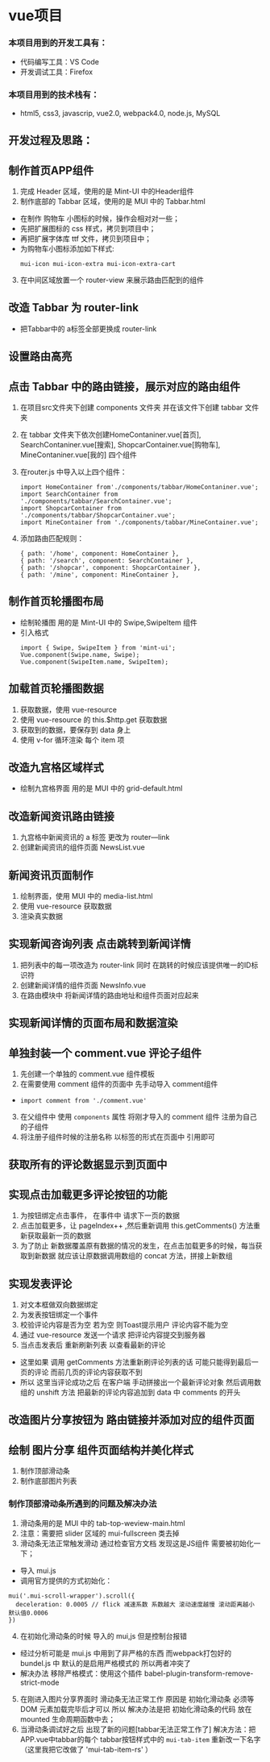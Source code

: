 vue项目
===

### 本项目用到的开发工具有：
+ 代码编写工具：VS Code
+ 开发调试工具：Firefox

### 本项目用到的技术栈有：
 + html5, css3, javascrip, vue2.0, webpack4.0, node.js, MySQL

## 开发过程及思路：

## 制作首页APP组件
1. 完成 Header 区域，使用的是 Mint-UI 中的Header组件
2. 制作底部的 Tabbar 区域，使用的是 MUI 中的 Tabbar.html
 + 在制作 购物车 小图标的时候，操作会相对对一些；
 + 先把扩展图标的 css 样式，拷贝到项目中；
 + 再把扩展字体库 ttf 文件，拷贝到项目中；
 + 为购物车小图标添加如下样式:
   ```
   mui-icon mui-icon-extra mui-icon-extra-cart
   ```
3. 在中间区域放置一个 router-view 来展示路由匹配到的组件

## 改造 Tabbar 为 router-link
+ 把Tabbar中的 a标签全部更换成 router-link

## 设置路由高亮


## 点击 Tabbar 中的路由链接，展示对应的路由组件
1. 在项目src文件夹下创建 components 文件夹 并在该文件下创建 tabbar 文件夹
2. 在 tabbar 文件夹下依次创建HomeContaniner.vue[首页], SearchContaniner.vue[搜索], ShopcarContainer.vue[购物车], MineContaniner.vue[我的] 四个组件
3. 在router.js 中导入以上四个组件：
    ```
    import HomeContainer from'./components/tabbar/HomeContaniner.vue';
    import SearchContainer from './components/tabbar/SearchContainer.vue';
    import ShopcarContainer from './components/tabbar/ShopcarContainer.vue';
    import MineContainer from './components/tabbar/MineContainer.vue';
    ```
    
4. 添加路由匹配规则：
    
    ```
    { path: '/home', component: HomeContainer },
    { path: '/search', component: SearchContainer },
    { path: '/shopcar', component: ShopcarContainer },
    { path: '/mine', component: MineContainer }, 
    ```


## 制作首页轮播图布局
 + 绘制轮播图 用的是 Mint-UI 中的 Swipe,SwipeItem 组件
 + 引入格式
    ```
    import { Swipe, SwipeItem } from 'mint-ui';
    Vue.component(Swipe.name, Swipe);
    Vue.component(SwipeItem.name, SwipeItem);
    ```

## 加载首页轮播图数据
1. 获取数据，使用 vue-resource
2. 使用 vue-resource 的 this.$http.get 获取数据
3. 获取到的数据，要保存到 data 身上
4. 使用 v-for 循环渲染 每个 item 项 

## 改造九宫格区域样式
 + 绘制九宫格界面 用的是 MUI 中的 grid-default.html

## 改造新闻资讯路由链接
1. 九宫格中新闻资讯的 a 标签 更改为 router—link
2. 创建新闻资讯的组件页面 NewsList.vue

## 新闻资讯页面制作
1. 绘制界面，使用 MUI 中的 media-list.html
2. 使用 vue-resource 获取数据
3. 渲染真实数据

## 实现新闻咨询列表 点击跳转到新闻详情
1. 把列表中的每一项改造为 router-link 同时 在跳转的时候应该提供唯一的ID标识符
2. 创建新闻详情的组件页面 NewsInfo.vue
3. 在路由模块中 将新闻详情的路由地址和组件页面对应起来

## 实现新闻详情的页面布局和数据渲染

## 单独封装一个 comment.vue 评论子组件
1. 先创建一个单独的 comment.vue 组件模板
2. 在需要使用 comment 组件的页面中 先手动导入 comment组件
 + `import comment from './comment.vue'`
3. 在父组件中 使用  `components` 属性 将刚才导入的 comment 组件 注册为自己的子组件
4. 将注册子组件时候的注册名称 以标签的形式在页面中 引用即可

## 获取所有的评论数据显示到页面中


## 实现点击加载更多评论按钮的功能
1. 为按钮绑定点击事件， 在事件中 请求下一页的数据
2. 点击加载更多，让 pageIndex++ ,然后重新调用 this.getComments() 方法重新获取最新一页的数据
3. 为了防止 新数据覆盖原有数据的情况的发生，在点击加载更多的时候，每当获取到新数据 就应该让原数据调用数组的 concat 方法，拼接上新数组

## 实现发表评论
1. 对文本框做双向数据绑定
2. 为发表按钮绑定一个事件
3. 校验评论内容是否为空 若为空 则Toast提示用户 评论内容不能为空
4. 通过 vue-resource 发送一个请求 把评论内容提交到服务器
5. 当点击发表后 重新刷新列表 以查看最新的评论
 + 这里如果 调用 getComments 方法重新刷评论列表的话 可能只能得到最后一页的评论 而前几页的评论内容获取不到
 + 所以 这里当评论成功之后 在客户端 手动拼接出一个最新评论对象 然后调用数组的 unshift 方法 把最新的评论内容追加到 data 中 comments 的开头  

 ## 改造图片分享按钮为 路由链接并添加对应的组件页面

 ## 绘制 图片分享 组件页面结构并美化样式
 1. 制作顶部滑动条
 2. 制作底部图片列表

 ### 制作顶部滑动条所遇到的问题及解决办法
 1. 滑动条用的是 MUI 中的 tab-top-weview-main.html
 2. 注意：需要把 slider 区域的 mui-fullscreen 类去掉
 3. 滑动条无法正常触发滑动 通过检查官方文档 发现这是JS组件 需要被初始化一下；
  + 导入 mui.js
  + 调用官方提供的方式初始化：
  ```
  mui('.mui-scroll-wrapper').scroll({
    deceleration: 0.0005 // flick 减速系数 系数越大 滚动速度越慢 滚动距离越小 默认值0.0006
  })
  ```
 4. 在初始化滑动条的时候 导入的 mui,js 但是控制台报错 
  + 经过分析可能是 mui.js 中用到了非严格的东西 而webpack打包好的 bundel.js 中 默认的是启用严格模式的 所以两者冲突了
  + 解决办法 移除严格模式：使用这个插件
   babel-plugin-transform-remove-strict-mode
 5. 在刚进入图片分享界面时 滑动条无法正常工作 原因是 初始化滑动条 必须等 DOM 元素加载完毕后才可以 所以 解决办法是把 初始化滑动条的代码 放在 mounted 生命周期函数中去；
 6. 当滑动条调试好之后 出现了新的问题[tabbar无法正常工作了] 解决方法：把APP.vue中tabbar的每个 tabbar按钮样式中的 `mui-tab-item` 重新改一下名字（这里我把它改做了 'mui-tab-item-rs' ）